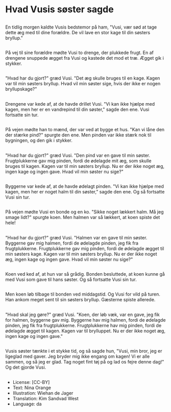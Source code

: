 # Hvad Vusis søster sagde

##
En tidlig morgen kaldte Vusis bedstemor på ham, "Vusi, vær sød at tage dette æg med til dine forældre. De vil lave en stor kage til din søsters bryllup."

##
På vej til sine forældre mødte Vusi to drenge, der plukkede frugt. En af drengene snuppede ægget fra Vusi og kastede det mod et træ. Ægget gik i stykker.

##
"Hvad har du gjort?" græd Vusi. "Det æg skulle bruges til en kage. Kagen var til min søsters bryllup. Hvad vil min søster sige, hvis der ikke er nogen bryllupskage?"

##
Drengene var kede af, at de havde drillet Vusi. "Vi kan ikke hjælpe med kagen, men her er en vandrepind til din søster," sagde den ene. Vusi fortsatte sin tur.

##
På vejen mødte han to mænd, der var ved at bygge et hus. "Kan vi låne den der stærke pind?" spurgte den ene. Men pinden var ikke stærk nok til bygningen, og den gik i stykker.

##
"Hvad har du gjort?" græd Vusi. "Den pind var en gave til min søster. Frugtplukkerne gav mig pinden, fordi de ødelagde mit æg, som skulle bruges til kagen. Kagen var til min søsters bryllup. Nu er der ikke noget æg, ingen kage og ingen gave. Hvad vil min søster nu sige?"

##
Byggerne var kede af, at de havde ødelagt pinden. "Vi kan ikke hjælpe med kagen, men her er noget halm til din søster," sagde den ene. Og så fortsatte Vusi sin tur.

##
På vejen mødte Vusi en bonde og en ko. "Sikke noget lækkert halm. Må jeg smage lidt?" spurgte koen. Men halmen var så lækkert, at koen spiste det hele!

##
"Hvad har du gjort?" græd Vusi. "Halmen var en gave til min søster. Byggerne gav mig halmen, fordi de ødelagde pinden, jeg fik fra frugtplukkerne. Frugtplukkerne gav mig pinden, fordi de ødelagde ægget til min søsters kage. Kagen var til min søsters bryllup. Nu er der ikke noget æg, ingen kage og ingen gave. Hvad vil min søster nu sige?"

##
Koen ved ked af, at hun var så grådig. Bonden besluttede, at koen kunne gå med Vusi som gave til hans søster. Og så fortsatte Vusi sin tur.

##
Men koen løb tilbage til bonden ved middagstid. Og Vusi for vild på turen. Han ankom meget sent til sin søsters bryllup. Gæsterne spiste allerede.

##
"Hvad skal jeg gøre?" græd Vusi. "Koen, der løb væk, var en gave, jeg fik for halmen, byggerne gav mig. Byggerne hav mig halmen, fordi de ødelagde pinden, jeg fik fra frugtplukkerne. Frugtplukkerne hav mig pinden, fordi de ødelagde ægget til kagen. Kagen var til brylluppet. Nu er der ikke noget æg, ingen kage og ingen gave."

##
Vusis søster tænkte i et stykke tid, og så sagde hun, "Vusi, min bror, jeg er ligeglad med gaver. Jeg bryder mig ikke engang om kagen! Vi er alle sammen, og så jeg er glad. Tag noget fint tøj på og lad os fejre denne dag!" Og det gjorde Vusi.

##
* License: [CC-BY]
* Text: Nina Orange
* Illustration: Wiehan de Jager
* Translation: Kim Sandvad West
* Language: da

